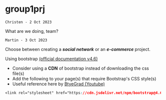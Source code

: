 # group1prj

`Christen - 2 Oct 2023`

What are we doing, team?

`Martin - 3 Oct 2023`

Choose between creating a ***social network*** or an ***e-commerce*** project.

Using bootstrap [(official documentation v4.6)](https://getbootstrap.com/docs/4.6/getting-started/introduction/)
- Consider using a **CDN** of bootstrap instead of downloading the css file(s)
 - Add the following to your page(s) that require Bootstrap's CSS style(s)
 - Useful reference here by [BtyeGrad (Youtube)](https://www.youtube.com/watch?v=Ee767oxFVX8&t=149s)

```css
<link rel="stylesheet" href="https://cdn.jsdelivr.net/npm/bootstrap@4.6.2/dist/css/bootstrap.min.css" integrity="sha384-xOolHFLEh07PJGoPkLv1IbcEPTNtaed2xpHsD9ESMhqIYd0nLMwNLD69Npy4HI+N" crossorigin="anonymous">
```

